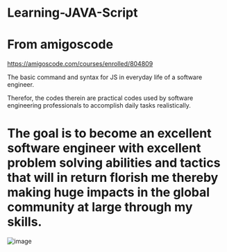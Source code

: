 # Learning-JAVA-Script
# From amigoscode 

https://amigoscode.com/courses/enrolled/804809

The basic command and syntax for JS in everyday life of a software engineer.

Therefor, the codes therein are practical codes used by software engineering professionals to accomplish daily tasks realistically.

# The goal is to become an excellent software engineer with excellent problem solving abilities and tactics that will in return florish me thereby making huge impacts in the global community at large through my skills.

![image](https://user-images.githubusercontent.com/107305274/209966311-849a1acd-e9c3-4373-aa83-334e3580dbe5.png)
